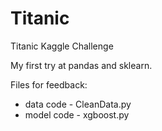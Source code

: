 # Titanic
Titanic Kaggle Challenge

My first try at pandas and sklearn.

Files for feedback:
- data code - CleanData.py
- model code - xgboost.py
